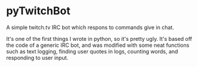 pyTwitchBot
===========

A simple twitch.tv IRC bot which respons to commands give in chat.

It's one of the first things I wrote in python, so it's pretty ugly. It's based off the code of a generic IRC bot, and was modified with some neat functions such as text logging, finding user quotes in logs, counting words, and responding to user input. 

